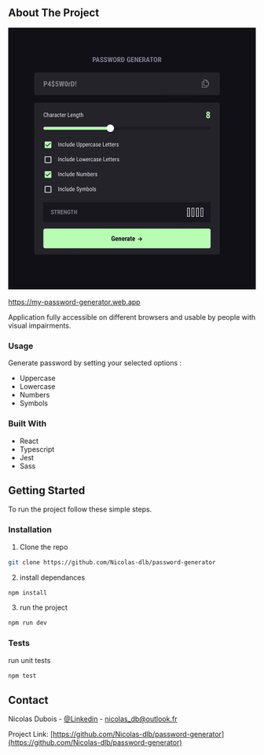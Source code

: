 <!-- ABOUT THE PROJECT -->

## About The Project

<a href="https://my-password-generator.web.app" style="max-width:450px" markdown="1">
<img src="./src/assets/preview.png" alt=“preview” >
</a>

https://my-password-generator.web.app

Application fully accessible on different browsers and usable by people with visual impairments.

### Usage

Generate password by setting your selected options :

- Uppercase
- Lowercase
- Numbers
- Symbols

### Built With

- React
- Typescript
- Jest
- Sass

<!-- GETTING STARTED -->

## Getting Started

To run the project follow these simple steps.

### Installation

1. Clone the repo

```sh
git clone https://github.com/Nicolas-dlb/password-generator
```

2. install dependances

```sh
npm install
```

3. run the project

```sh
npm run dev
```

### Tests

run unit tests

```sh
npm test
```

<!-- CONTACT -->

## Contact

Nicolas Dubois - [@Linkedin](https://www.linkedin.com/in/nicolasdlb) - nicolas_db@outlook.fr

Project Link: [https://github.com/Nicolas-dlb/password-generator](https://github.com/Nicolas-dlb/password-generator)

<!-- MARKDOWN LINKS & IMAGES -->
<!-- https://www.markdownguide.org/basic-syntax/#reference-style-links -->

[linkedin-url]: https://www.linkedin.com/in/nicolasdlb
[preview]: ./src/assets/preview.png
